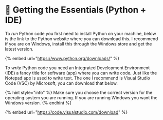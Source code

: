 # 🐍 Getting the Essentials (Python + IDE)

To _run_ Python code you first need to install Python on your machine, below is the link to the Python website where you can download this. I recommend if you are on Windows, install this through the Windows store and get the latest version.

{% embed url="https://www.python.org/downloads/" %}

To _write_ Python code you need an Integrated Development Environment (IDE) a fancy title for software (app) where you can write code.  Just like the Notepad app is used to write text. The one I recommend is Visual Studio Code (VSC) by Microsoft, you can download that below.&#x20;

{% hint style="info" %}
Make sure you choose the correct version for the operating system you are running. If you are running Windows you want the Windows version.
{% endhint %}

{% embed url="https://code.visualstudio.com/download" %}
